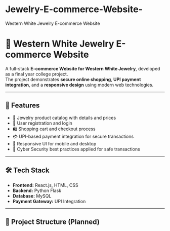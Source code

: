 # Jewelry-E-commerce-Website-
 Western White Jewelry E-commerce Website 
# 💍 Western White Jewelry E-commerce Website

A full-stack **E-commerce Website for Western White Jewelry**, developed as a final year college project.  
The project demonstrates **secure online shopping**, **UPI payment integration**, and a **responsive design** using modern web technologies.

---

## 🚀 Features
- 🛒 Jewelry product catalog with details and prices  
- 👤 User registration and login  
- 🛍 Shopping cart and checkout process  
- 💳 UPI-based payment integration for secure transactions  
- 📱 Responsive UI for mobile and desktop  
- 🔐 Cyber Security best practices applied for safe transactions  

---

## 🛠️ Tech Stack
- **Frontend:** React.js, HTML, CSS  
- **Backend:** Python Flask  
- **Database:** MySQL  
- **Payment Gateway:** UPI Integration  

---

## 📂 Project Structure (Planned)
